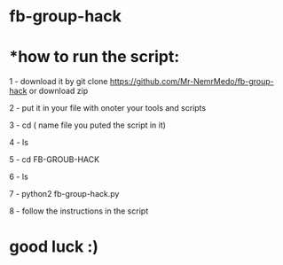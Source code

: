 # fb-group-hack

# *how to run the script:  

1 - download it by git clone https://github.com/Mr-NemrMedo/fb-group-hack
or download zip 

2 - put it in your file with onoter your tools and scripts

3 - cd ( name file you puted the script in it) 

4 - ls 

5 - cd FB-GROUB-HACK

6 - ls 

7 - python2 fb-group-hack.py 

8 - follow the instructions in the script

# good luck  :)
